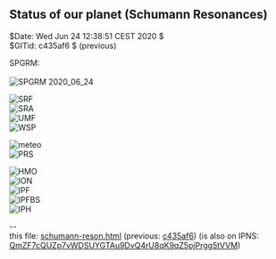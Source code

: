 <!DOCTYPE html><meta charset="utf8"/>

## Status of our planet (Schumann Resonances)

$Date: Wed Jun 24 12:38:51 CEST 2020 $<br>
$GITid: c435af6 $ (previous)<br>

SPGRM:<br>
<br>
![SPGRM 2020_06_24](https://nocc.heartmath.org/spectrogram/gci003/SPGRM_2020_06_24_ch2.jpg)<br>

![SRF](http://sosrff.tsu.ru/new/srf.jpg)<br>
![SRA](http://sosrff.tsu.ru/new/sra.jpg)<br>
![UMF](http://sosrff.tsu.ru/new/umf.jpg)<br>
![WSP](http://sosrff.tsu.ru/new/wsp.jpg)<br>

![meteo](http://sosrff.tsu.ru/new/meteo_en.jpg)<br>
![PRS](http://sosrff.tsu.ru/new/prs.jpg)<br>

![HMO](http://sosrff.tsu.ru/new/hmo.jpg)<br>
![ION](http://sosrff.tsu.ru/new/ion.jpg)<br>
![IPF](http://sosrff.tsu.ru/new/ipf.jpg)<br>
![IPFBS](http://sosrff.tsu.ru/new/ipfbs.jpg)<br>
![IPH](http://sosrff.tsu.ru/new/iph.jpg)<br>

--&nbsp;<br>
this file: [schumann-reson.html](schumann-reson.html) (previous: [c435af6](https://github.com/Advancement-of-Civilization-Effort/NOCC/blob/c435af6/schumann-reson.html))
(is also on IPNS: [QmZF7cQUZp7vWDSUYGTAu9DvQ4rU8qK9qZ5pjPrgg5tVVM](https://gateway.ipfs.io/ipns/QmZF7cQUZp7vWDSUYGTAu9DvQ4rU8qK9qZ5pjPrgg5tVVM))

